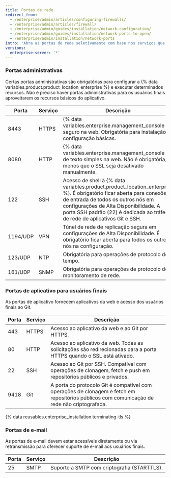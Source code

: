 ```yaml
---
title: Portas de rede
redirect_from:
  - /enterprise/admin/articles/configuring-firewalls/
  - /enterprise/admin/articles/firewall/
  - /enterprise/admin/guides/installation/network-configuration/
  - /enterprise/admin/guides/installation/network-ports-to-open/
  - /enterprise/admin/installation/network-ports
intro: 'Abra as portas de rede seletivamente com base nos serviços que você precisa expor para administradores, usuários finais e suporte por e-mail.'
versions:
  enterprise-server: '*'
---
```


### Portas administrativas

Certas portas administrativas são obrigatórias para configurar a {% data variables.product.product_location_enterprise %} e executar determinados recursos. Não é preciso haver portas administrativas para os usuários finais aproveitarem os recursos básicos do aplicativo.

| Porta    | Serviço | Descrição                                                                                                                                                                                                                                                                               |
| -------- | ------- | --------------------------------------------------------------------------------------------------------------------------------------------------------------------------------------------------------------------------------------------------------------------------------------- |
| 8443     | HTTPS   | {% data variables.enterprise.management_console %} seguro na web. Obrigatória para instalação e configuração básicas.                                                                                                                                                              |
| 8080     | HTTP    | {% data variables.enterprise.management_console %} de texto simples na web. Não é obrigatória, a menos que o SSL seja desativado manualmente.                                                                                                                                      |
| 122      | SSH     | Acesso de shell à {% data variables.product.product_location_enterprise %}. É obrigatório ficar aberta para conexões de entrada de todos os outros nós em configurações de Alta Disponibilidade. A porta SSH padrão (22) é dedicada ao tráfego de rede de aplicativos Git e SSH. |
| 1194/UDP | VPN     | Túnel de rede de replicação segura em configurações de Alta Disponibilidade. É obrigatório ficar aberta para todos os outros nós na configuração.                                                                                                                                       |
| 123/UDP  | NTP     | Obrigatória para operações de protocolo de tempo.                                                                                                                                                                                                                                       |
| 161/UDP  | SNMP    | Obrigatória para operações de protocolo de monitoramento de rede.                                                                                                                                                                                                                       |

### Portas de aplicativo para usuários finais

As portas de aplicativo fornecem aplicativos da web e acesso dos usuários finais ao Git.

| Porta | Serviço | Descrição                                                                                                                                   |
| ----- | ------- | ------------------------------------------------------------------------------------------------------------------------------------------- |
| 443   | HTTPS   | Acesso ao aplicativo da web e ao Git por HTTPS.                                                                                             |
| 80    | HTTP    | Acesso ao aplicativo da web. Todas as solicitações são redirecionadas para a porta HTTPS quando o SSL está ativado.                         |
| 22    | SSH     | Acesso ao Git por SSH. Compatível com operações de clonagem, fetch e push em repositórios públicos e privados.                              |
| 9418  | Git     | A porta do protocolo Git é compatível com operações de clonagem e fetch em repositórios públicos com comunicação de rede não criptografada. |

{% data reusables.enterprise_installation.terminating-tls %}

### Portas de e-mail

As portas de e-mail devem estar acessíveis diretamente ou via retransmissão para oferecer suporte de e-mail aos usuários finais.

| Porta | Serviço | Descrição                                   |
| ----- | ------- | ------------------------------------------- |
| 25    | SMTP    | Suporte a SMTP com criptografia (STARTTLS). |
